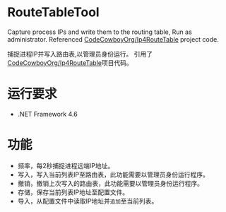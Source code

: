 # RouteTableTool
Capture process IPs and write them to the routing table, Run as administrator.
Referenced [CodeCowboyOrg/Ip4RouteTable](https://github.com/CodeCowboyOrg/Ip4RouteTable) project code.

捕捉进程IP并写入路由表,以管理员身份运行。
引用了[CodeCowboyOrg/Ip4RouteTable](https://github.com/CodeCowboyOrg/Ip4RouteTable)项目代码。


# 运行要求
- .NET Framework 4.6

#  功能
- 频率，每2秒捕捉进程远端IP地址。
- 写入，写入当前列表IP至路由表，此功能需要以管理员身份运行程序。
- 撤销，撤销上次写入的路由表，此功能需要以管理员身份运行程序。
- 存储，保存当前列表IP地址至配置文件。
- 导入，从配置文件中读取IP地址并`追加`至当前列表。


